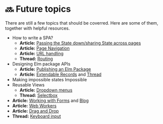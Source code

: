 # 🔜 Future topics

There are still a few topics that should be coverred. Here are some of them, together with helpful resources.

* How to write a SPA?
  * **Article:** [Passing the State down/sharing State across pages](https://www.curry-software.com/en/blog/elm_shared_state/)
  * **Article:** [Page Navigation](https://medium.com/elm-shorts/more-on-spa-navigation-in-elm-31a066c6b9ae)
  * **Article:** [URL handling](https://korban.net/posts/elm/2018-10-12-elm-guide-missing-part-url-handling-browser.application/)
  * **Thread:** [Routing](https://www.reddit.com/r/elm/comments/b4ao63/trouble_with_extracting_parsing_url_fragment/)
* Designing Elm package APIs
  * **Article:** [Publishing an Elm Package](https://medium.com/@Max_Goldstein/how-to-publish-an-elm-package-3053b771e545)
  * **Article:** [Extendable Records](https://medium.com/@ckoster22/advanced-types-in-elm-extensible-records-67e9d804030d) and [Thread](https://discourse.elm-lang.org/t/moving-from-similar-to-same/2527/7)
* Making impossible states Impossible
* Reusable Views
  * **Article:** [Dropdown menus](https://medium.com/elm-shorts/a-reusable-dropdown-in-elm-part-1-d7ac2d106f13)
  * **Thread:** [Selectbox](https://www.reddit.com/r/elm/comments/azqtk4/select_box_in_elm/)
* **Article:** [Working with Forms](https://medium.com/@l.mugnaini/forms-in-elm-validation-tutorial-and-examples-2339830055da) and [Blog](https://korban.net/posts/elm/2018-11-27-build-complex-forms-validation-elm/)
* **Article:** [Web Workers](https://medium.com/@nithstong/elm-with-web-workers-1c2c3d55f939)
* **Article:** [Drag and Drop](https://medium.com/elm-shorts/elm-drag-and-drop-game-630205556d2)
* **Thread:** [Keyboard input](https://www.reddit.com/r/elm/comments/bkxr92/difficulty_with_preventing_default_on_key_down/)


